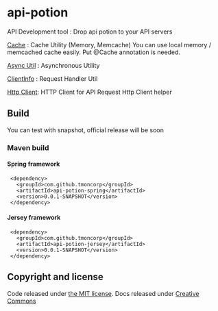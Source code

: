 # api-potion
API Development tool : Drop api potion to your API servers

[Cache](cache.md) : Cache Utility (Memory, Memcache)
You can use local memory / memcached cache easily. Put @Cache annotation is needed.

[Async Util](async.md) : Asynchronous Utility

[ClientInfo](client.md) : Request Handler Util

[Http Client](http-client.md): HTTP Client for API Request
Http Client helper

## Build
You can test with snapshot, official release will be soon

### Maven build

#### Spring framework
     <dependency>
       <groupId>com.github.tmoncorp</groupId>
       <artifactId>api-potion-spring</artifactId>
       <version>0.0.1-SNAPSHOT</version>
     </dependency>

#### Jersey framework
     <dependency>
       <groupId>com.github.tmoncorp</groupId>
       <artifactId>api-potion-jersey</artifactId>
       <version>0.0.1-SNAPSHOT</version>
     </dependency>

## Copyright and license
Code released under [the MIT license](LICENSE). Docs released under [Creative Commons](https://creativecommons.org/licenses/by/4.0/)